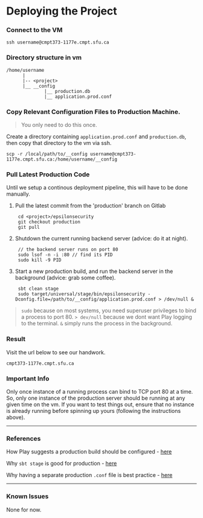 # Deploying the Project

### Connect to the VM

	ssh username@cmpt373-1177e.cmpt.sfu.ca

### Directory structure in vm

    /home/username
          |
          |-- <project>
          |__ __config
                  |__ production.db
                  |__ application.prod.conf

### Copy Relevant Configuration Files to Production Machine.

> You only need to do this once.

Create a directory containing `application.prod.conf` and `production.db`, then copy that directory to the vm via ssh.
	
	scp -r /local/path/to/__config username@cmpt373-1177e.cmpt.sfu.ca:/home/username/__config

### Pull Latest Production Code

Until we setup a continous deployment pipeline, this will have to be done manually.

1. Pull the latest commit from the 'production' branch on Gitlab
	
		cd <project>/epsilonsecurity
		git checkout production
		git pull

2. Shutdown the current running backend server (advice: do it at night).
	
		// the backend server runs on port 80
		sudo lsof -n -i :80 // find its PID
		sudo kill -9 PID

3. Start a new production build, and run the backend server in the background (advice: grab some coffee).

		sbt clean stage
		sudo target/universal/stage/bin/epsilonsecurity -Dconfig.file=/path/to/__config/application.prod.conf > /dev/null &

> `sudo` because on most systems, you need superuser privileges to bind a process to port 80. `> dev/null` because we dont want Play logging to the terminal. `&` simply runs the process in the background.

### Result

Visit the url below to see our handwork.

	cmpt373-1177e.cmpt.sfu.ca

### Important Info

Only once instance of a running process can bind to TCP port 80 at a time. So, only one instance of the production server should be running at any given time on the vm. If you want to test things out, ensure that no instance is already running before spinning up yours (following the instructions above).

---

### References

How Play suggests a production build should be configured - [here](https://www.playframework.com/documentation/2.6.x/ApplicationSecret#the-application-secret)

Why `sbt stage` is good for production - [here](https://www.playframework.com/documentation/2.6.x/Deploying#running-a-production-server-in-place)

Why having a separate production `.conf` file is best practice - [here](https://www.playframework.com/documentation/2.6.x/ApplicationSecret#production-configuration-file)

---

### Known Issues

None for now.